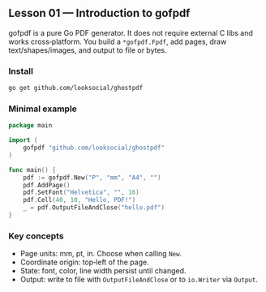 ## Lesson 01 — Introduction to gofpdf

gofpdf is a pure Go PDF generator. It does not require external C libs and works cross‑platform. You build a `*gofpdf.Fpdf`, add pages, draw text/shapes/images, and output to file or bytes.

### Install
```bash
go get github.com/looksocial/ghostpdf
```

### Minimal example
```go
package main

import (
    gofpdf "github.com/looksocial/ghostpdf"
)

func main() {
    pdf := gofpdf.New("P", "mm", "A4", "")
    pdf.AddPage()
    pdf.SetFont("Helvetica", "", 16)
    pdf.Cell(40, 10, "Hello, PDF!")
    _ = pdf.OutputFileAndClose("hello.pdf")
}
```

### Key concepts
- Page units: mm, pt, in. Choose when calling `New`.
- Coordinate origin: top‑left of the page.
- State: font, color, line width persist until changed.
- Output: write to file with `OutputFileAndClose` or to `io.Writer` via `Output`.


